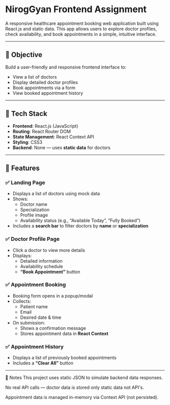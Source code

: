# NirogGyan Frontend Assignment

A responsive healthcare appointment booking web application built using React.js and static data. This app allows users to explore doctor profiles, check availability, and book appointments in a simple, intuitive interface.

---

## 📌 Objective

Build a user-friendly and responsive frontend interface to:

- View a list of doctors
- Display detailed doctor profiles
- Book appointments via a form
- View booked appointment history

---

## 🚀 Tech Stack

- **Frontend**: React.js (JavaScript)
- **Routing**: React Router DOM
- **State Management**: React Context API
- **Styling**: CSS3
- **Backend**: None — uses **static data** for doctors

---

## 🔧 Features

### ✅ Landing Page
- Displays a list of doctors using mock data
- Shows:
  - Doctor name
  - Specialization
  - Profile image
  - Availability status (e.g., “Available Today”, “Fully Booked”)
- Includes a **search bar** to filter doctors by **name** or **specialization**

### ✅ Doctor Profile Page
- Click a doctor to view more details
- Displays:
  - Detailed information
  - Availability schedule
  - **“Book Appointment”** button

### ✅ Appointment Booking
- Booking form opens in a popup/modal
- Collects:
  - Patient name
  - Email
  - Desired date & time
- On submission:
  - Shows a confirmation message
  - Stores appointment data in **React Context**

### ✅ Appointment History
- Displays a list of previously booked appointments
- Includes a **“Clear All”** button

---

📝 Notes
This project uses static JSON to simulate backend data responses.

No real API calls — doctor data is stored only static data not API's.

Appointment data is managed in-memory via Context API (not persisted).
